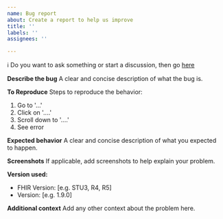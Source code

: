 ```yaml
---
name: Bug report
about: Create a report to help us improve
title: ''
labels: ''
assignees: ''

---
```


:information_source: Do you want to ask something or start a discussion, then go [here](https://github.com/FirelyTeam/firely-net-sdk/discussions)

**Describe the bug**
A clear and concise description of what the bug is. 

**To Reproduce**
Steps to reproduce the behavior:
1. Go to '...'
2. Click on '....'
3. Scroll down to '....'
4. See error

**Expected behavior**
A clear and concise description of what you expected to happen.

**Screenshots**
If applicable, add screenshots to help explain your problem.

**Version used:**
 - FHIR Version: [e.g. STU3, R4, R5]
 - Version: [e.g. 1.9.0]

**Additional context**
Add any other context about the problem here.
